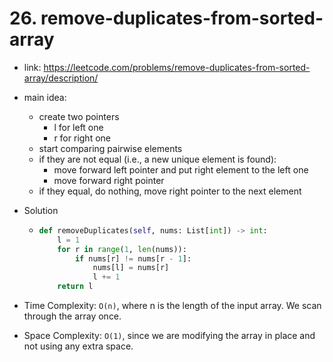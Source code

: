 # 26. remove-duplicates-from-sorted-array

* link: https://leetcode.com/problems/remove-duplicates-from-sorted-array/description/
* main idea:
  * create two pointers
    * l for left one
    * r for right one
  * start comparing pairwise elements
  * if they are not equal (i.e., a new unique element is found):
    * move forward left pointer and put right element to the left one
    * move forward right pointer
  * if they equal, do nothing, move right pointer to the next element
    
* Solution
  * ```python class Solution:
    def removeDuplicates(self, nums: List[int]) -> int:
        l = 1
        for r in range(1, len(nums)):
            if nums[r] != nums[r - 1]:
                nums[l] = nums[r]
                l += 1
        return l

* Time Complexity: ```O(n)```, where n is the length of the input array. We scan through the array once.
* Space Complexity: ```O(1)```, since we are modifying the array in place and not using any extra space.
